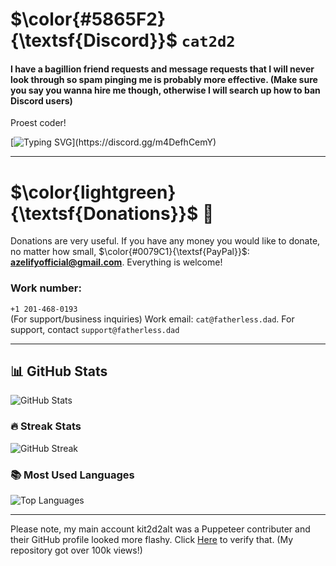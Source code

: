 # $\color{#5865F2}{\textsf{Discord}}$ `cat2d2`
#### I have a bagillion friend requests and message requests that I will never look through so spam pinging me is probably more effective. (Make sure you say you wanna hire me though, otherwise I will search up how to ban Discord users)
Proest coder!

[![Typing SVG](https://readme-typing-svg.demolab.com?font=Ubuntu&weight=700&pause=1000&color=555555BE&background=ECEFFF00&multiline=true&width=1000&height=100&lines=My+creativity+is+limited+in+just+an+md+file.+Join+my+Discord+server+to+hire+me!)](https://discord.gg/m4DefhCemY)

---

# $\color{lightgreen}{\textsf{Donations}}$ 💸
Donations are very useful. If you have any money you would like to donate, no matter how small, $\color{#0079C1}{\textsf{PayPal}}$: **azelifyofficial@gmail.com**. Everything is welcome!

### Work number:
`+1 201-468-0193`  
(For support/business inquiries)
Work email: `cat@fatherless.dad`. For support, contact `support@fatherless.dad`

---

## 📊 GitHub Stats
![GitHub Stats](https://github-readme-stats.vercel.app/api?username=cat2d2&show_icons=true&theme=radical)

### 🔥 Streak Stats
![GitHub Streak](https://streak-stats.demolab.com?user=cat2d2&theme=highcontrast)

### 📚 Most Used Languages
![Top Languages](https://github-readme-stats.vercel.app/api/top-langs/?username=cat2d2&layout=compact&theme=radical)

---

Please note, my main account kit2d2alt was a Puppeteer contributer and their GitHub profile looked more flashy. Click [Here](https://web.archive.org/web/20240919133234/github.com/kit2d2alt) to verify that. (My repository got over 100k views!)
